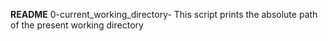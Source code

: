 **README**
0-current_working_directory- This script prints the absolute path of the present working directory